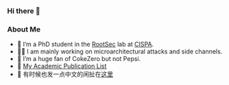 ### Hi there 👋

### About Me

- 🔭 I’m a PhD student in the [RootSec](https://roots.ec) lab at [CISPA](https://cispa.de/en).
- 🙇‍♂️ I am mainly working on microarchitectural attacks and side channels.
- 🌱 I’m a huge fan of CokeZero but not Pepsi.
- 📖 [ My Academic Publication List ](https://zhangruiyi.me/)
- 🤔 有时候也发一点中文的闲扯在[这里](https://jdkhnjggf.github.io/)
